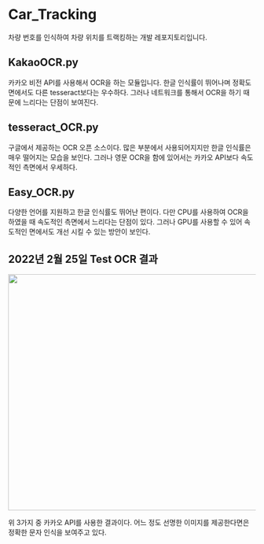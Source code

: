 # Car_Tracking

차량 번호를 인식하여 차량 위치를 트랙킹하는 개발 레포지토리입니다.

## KakaoOCR.py
카카오 비전 API를 사용해서 OCR을 하는 모듈입니다. 한글 인식률이 뛰어나며 정확도면에서도 다른 tesseract보다는 우수하다.
그러나 네트워크를 통해서 OCR을 하기 때문에 느리다는 단점이 보여진다.

## tesseract_OCR.py
구글에서 제공하는 OCR 오픈 소스이다. 많은 부분에서 사용되어지지만 한글 인식률은 매우 떨어지는 모습을 보인다. 그러나
영문 OCR을 함에 있어서는 카카오 API보다 속도적인 측면에서 우세하다.

## Easy_OCR.py
다양한 언어를 지원하고 한글 인식률도 뛰어난 편이다. 다만 CPU를 사용하여 OCR을 하였을 때 속도적인 측면에서 느리다는 단점이 있다.
그러나 GPU를 사용할 수 있어 속도적인 면에서도 개선 시킬 수 있는 방안이 보인다.

## 2022년 2월 25일 Test OCR 결과

<img src = "asset/65노0887.png" width="720px" height="480px">

위 3가지 중 카카오 API를 사용한 결과이다. 어느 정도 선명한 이미지를 제공한다면은 정확한 문자 인식을 보여주고 있다.